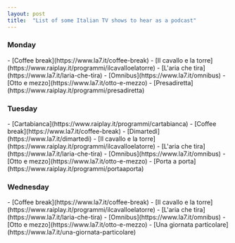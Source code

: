 ```yaml
---
layout: post
title:  "List of some Italian TV shows to hear as a podcast"
---
```

<h3 class="day-1">Monday</h3>
- [Coffee break](https://www.la7.it/coffee-break)
- [Il cavallo e la torre](https://www.raiplay.it/programmi/ilcavalloelatorre)
- [L'aria che tira](https://www.la7.it/laria-che-tira)
- [Omnibus](https://www.la7.it/omnibus)
- [Otto e mezzo](https://www.la7.it/otto-e-mezzo)
- [Presadiretta](https://www.raiplay.it/programmi/presadiretta)

<h3 class="day-2">Tuesday</h3>
- [Cartabianca](https://www.raiplay.it/programmi/cartabianca)
- [Coffee break](https://www.la7.it/coffee-break)
- [Dimartedì](https://www.la7.it/dimartedi)
- [Il cavallo e la torre](https://www.raiplay.it/programmi/ilcavalloelatorre)
- [L'aria che tira](https://www.la7.it/laria-che-tira)
- [Omnibus](https://www.la7.it/omnibus)
- [Otto e mezzo](https://www.la7.it/otto-e-mezzo)
- [Porta a porta](https://www.raiplay.it/programmi/portaaporta)

<h3 class="day-3">Wednesday</h3>
- [Coffee break](https://www.la7.it/coffee-break)
- [Il cavallo e la torre](https://www.raiplay.it/programmi/ilcavalloelatorre)
- [L'aria che tira](https://www.la7.it/laria-che-tira)
- [Omnibus](https://www.la7.it/omnibus)
- [Otto e mezzo](https://www.la7.it/otto-e-mezzo)
- [Una giornata particolare](https://www.la7.it/una-giornata-particolare)

<script>
  document.addEventListener('DOMContentLoaded', () => {
    const today = new Date().getDay();
    const yesterday = today > 0 ? (today - 1) : 6;
    const h3 = document.querySelector(`.day-${yesterday}`);
    h3.innerHTML = `👉 ${h3.innerHTML}`;
  });
</script>
